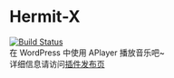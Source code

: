 # Hermit-X
[![Build Status](https://travis-ci.org/liwanglin12/Hermit-X.svg?branch=master)](https://travis-ci.org/liwanglin12/Hermit-X)  
在 WordPress 中使用 APlayer 播放音乐吧~  
详细信息请访问[插件发布页](https://blog.lwl12.com/read/hermit-x.html)
